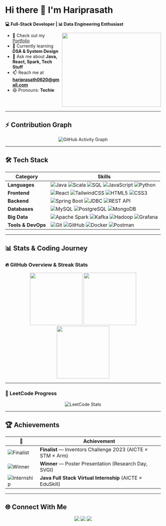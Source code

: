 # Hi there 👋 I'm Hariprasath  

**💻 Full-Stack Developer | 📊 Data Engineering Enthusiast**  

<img align="right" width="320" height="240" src="https://i.pinimg.com/originals/47/f0/34/47f0342cec72b800463bf003eac1257e.gif">

- 🔭 Check out my [Portfolio](https://dev-hariprasath.github.io/My-Portfolio/)  
- 🌱 Currently learning **DSA & System Design**  
- 💬 Ask me about **Java, React, Spark, Tech Stuff**  
- 📫 Reach me at **hariprasath0620@gmail.com**  
- 😄 Pronouns: **Techie**  

<br clear="right"/> 

---

## ⚡ Contribution Graph
<p align="center">
  <img src="https://github-readme-activity-graph.vercel.app/graph?username=Dev-Hariprasath&bg_color=0f0f0f&color=00ff88&line=00ff88&point=ffffff&area=true&hide_border=true" alt="GitHub Activity Graph" />
</p>

---

## 🛠 Tech Stack  

| Category        | Skills |
|-----------------|--------|
| **Languages**   | ![Java](https://img.shields.io/badge/Java-ED8B00?style=for-the-badge&logo=openjdk&logoColor=white) ![Scala](https://img.shields.io/badge/Scala-DC322F?style=for-the-badge&logo=scala&logoColor=white) ![SQL](https://img.shields.io/badge/SQL-00758F?style=for-the-badge&logo=postgresql&logoColor=white) ![JavaScript](https://img.shields.io/badge/JavaScript-F7DF1E?style=for-the-badge&logo=javascript&logoColor=black) ![Python](https://img.shields.io/badge/Python-3776AB?style=for-the-badge&logo=python&logoColor=white) |
| **Frontend**    | ![React](https://img.shields.io/badge/React-61DAFB?style=for-the-badge&logo=react&logoColor=black) ![TailwindCSS](https://img.shields.io/badge/Tailwind_CSS-06B6D4?style=for-the-badge&logo=tailwind-css&logoColor=white) ![HTML5](https://img.shields.io/badge/HTML5-E34F26?style=for-the-badge&logo=html5&logoColor=white) ![CSS3](https://img.shields.io/badge/CSS3-1572B6?style=for-the-badge&logo=css3&logoColor=white) |
| **Backend**     | ![Spring Boot](https://img.shields.io/badge/Spring_Boot-6DB33F?style=for-the-badge&logo=springboot&logoColor=white) ![JDBC](https://img.shields.io/badge/JDBC-004080?style=for-the-badge) ![REST API](https://img.shields.io/badge/REST_API-009688?style=for-the-badge) |
| **Databases**   | ![MySQL](https://img.shields.io/badge/MySQL-4479A1?style=for-the-badge&logo=mysql&logoColor=white) ![PostgreSQL](https://img.shields.io/badge/PostgreSQL-4169E1?style=for-the-badge&logo=postgresql&logoColor=white) ![MongoDB](https://img.shields.io/badge/MongoDB-47A248?style=for-the-badge&logo=mongodb&logoColor=white) |
| **Big Data**    | ![Apache Spark](https://img.shields.io/badge/Apache_Spark-E25A1C?style=for-the-badge&logo=apachespark&logoColor=white) ![Kafka](https://img.shields.io/badge/Apache_Kafka-231F20?style=for-the-badge&logo=apachekafka&logoColor=white) ![Hadoop](https://img.shields.io/badge/Apache_Hadoop-66CCFF?style=for-the-badge&logo=apachehadoop&logoColor=black) ![Grafana](https://img.shields.io/badge/Grafana-F46800?style=for-the-badge&logo=grafana&logoColor=white) |
| **Tools & DevOps** | ![Git](https://img.shields.io/badge/Git-F05032?style=for-the-badge&logo=git&logoColor=white) ![GitHub](https://img.shields.io/badge/GitHub-181717?style=for-the-badge&logo=github&logoColor=white) ![Docker](https://img.shields.io/badge/Docker-2496ED?style=for-the-badge&logo=docker&logoColor=white) ![Postman](https://img.shields.io/badge/Postman-FF6C37?style=for-the-badge&logo=postman&logoColor=white) |

---

## 📊 Stats & Coding Journey  

### 🔥 GitHub Overview & Streak Stats   

<p align="center">
  <img src="https://github-readme-streak-stats.herokuapp.com/?user=Dev-Hariprasath&theme=dark" height="170px" />
  <img src="https://github-readme-stats.vercel.app/api?username=Dev-Hariprasath&show_icons=true&theme=radical&count_private=true&hide=prs" height="170px" />
  <img src="https://github-readme-stats.vercel.app/api/top-langs/?username=Dev-Hariprasath&layout=compact&theme=radical&hide=jupyter%20notebook" height="170px" />
</p>


---

### 🎯 LeetCode Progress  
<div align="center">
  <img src="https://leetcard.jacoblin.cool/Dev_Hariprasath?theme=dark&font=Molengo&ext=activity" alt="LeetCode Stats" />
</div>




---

## 🏆 Achievements  

| 🥇 | Achievement |
|----|-------------|
| ![Finalist](https://img.shields.io/badge/Finalist-Inventors_Challenge_2023-orange?style=flat-square&logo=trophy) | **Finalist** — Inventors Challenge 2023 (AICTE × STM × Arm) |
| ![Winner](https://img.shields.io/badge/Winner-Poster_Presentation-blueviolet?style=flat-square&logo=star) | **Winner** — Poster Presentation (Research Day, SVGI) |
| ![Internship](https://img.shields.io/badge/Internship-Java_Full_Stack-green?style=flat-square&logo=java) | **Java Full Stack Virtual Internship** (AICTE × EduSkill) |

---

## 🌐 Connect With Me  
<p align="center">
  <a href="https://dev-hariprasath.netlify.app"><img src="https://img.shields.io/badge/Portfolio-FF5722?style=for-the-badge&logo=Google-chrome&logoColor=white" /></a>
  <a href="https://www.linkedin.com/in/hariprasathdeveloper/"><img src="https://img.shields.io/badge/LinkedIn-0A66C2?style=for-the-badge&logo=linkedin&logoColor=white" /></a>
  <a href="https://github.com/Dev-Hariprasath"><img src="https://img.shields.io/badge/GitHub-100000?style=for-the-badge&logo=github&logoColor=white" /></a>
</p>

